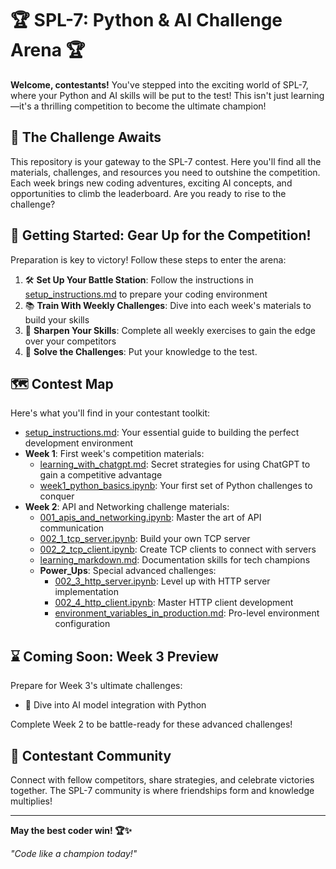 # 🏆 SPL-7: Python & AI Challenge Arena 🏆

**Welcome, contestants!** You've stepped into the exciting world of SPL-7, where your Python and AI skills will be put to the test! This isn't just learning—it's a thrilling competition to become the ultimate champion!

## 🚀 The Challenge Awaits

This repository is your gateway to the SPL-7 contest. Here you'll find all the materials, challenges, and resources you need to outshine the competition. Each week brings new coding adventures, exciting AI concepts, and opportunities to climb the leaderboard. Are you ready to rise to the challenge?

## 🏁 Getting Started: Gear Up for the Competition!

Preparation is key to victory! Follow these steps to enter the arena:

1. 🛠️ **Set Up Your Battle Station**: Follow the instructions in [setup_instructions.md](./setup_instructions.md) to prepare your coding environment
2. 📚 **Train With Weekly Challenges**: Dive into each week's materials to build your skills
3. 💪 **Sharpen Your Skills**: Complete all weekly exercises to gain the edge over your competitors
4. 🧩 **Solve the Challenges**: Put your knowledge to the test.

## 🗺️ Contest Map

Here's what you'll find in your contestant toolkit:

- [setup_instructions.md](./setup_instructions.md): Your essential guide to building the perfect development environment
- **Week 1**: First week's competition materials:
  - [learning_with_chatgpt.md](./week1/learning_with_chatgpt.md): Secret strategies for using ChatGPT to gain a competitive advantage
  - [week1_python_basics.ipynb](./week1/week1_python_basics.ipynb): Your first set of Python challenges to conquer
- **Week 2**: API and Networking challenge materials:
  - [001_apis_and_networking.ipynb](./week2/001_apis_and_networking.ipynb): Master the art of API communication
  - [002_1_tcp_server.ipynb](./week2/002_1_tcp_server.ipynb): Build your own TCP server
  - [002_2_tcp_client.ipynb](./week2/002_2_tcp_client.ipynb): Create TCP clients to connect with servers
  - [learning_markdown.md](./week2/learning_markdown.md): Documentation skills for tech champions
  - **Power_Ups**: Special advanced challenges:
    - [002_3_http_server.ipynb](./week2/power_ups/002_3_http_server.ipynb): Level up with HTTP server implementation
    - [002_4_http_client.ipynb](./week2/power_ups/002_4_http_client.ipynb): Master HTTP client development
    - [environment_variables_in_production.md](./week2/power_ups/environment_variables_in_production.md): Pro-level environment configuration

## ⌛ Coming Soon: Week 3 Preview

Prepare for Week 3's ultimate challenges:
- 🤖 Dive into AI model integration with Python

Complete Week 2 to be battle-ready for these advanced challenges!

## 💬 Contestant Community

Connect with fellow competitors, share strategies, and celebrate victories together. The SPL-7 community is where friendships form and knowledge multiplies!

---

**May the best coder win! 🏆✨**

*"Code like a champion today!"*
